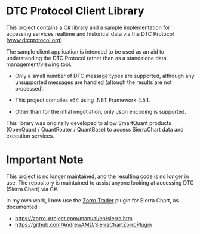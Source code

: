 # DTC Protocol Client Library

This project contains a C# library and a sample implementation for accessing services realtime and historical data via the DTC Protocol (www.dtcprotocol.org).

The sample client application is intended to be used as an aid to understanding the DTC Protocol rather than as a standalone data management/viewing tool.

* Only a small number of DTC message types are supported, although any unsupported messages are handled (altough the results are not processed).

* This project compiles x64 using .NET Framework 4.5.1.  

* Other than for the intial negotiation, only Json encoding is supported.

This library was originally developed to allow SmartQuant products (OpenQuant / QuantRouter / QuantBase) to access SierraChart data and execution services.

# Important Note	

This project is no longer maintained, and the resulting code is no longer in use.  The repository is maintained to assist anyone looking at accessing DTC (Sierra Chart) via C#.

In my own work, I now use the [Zorro Trader](https://zorro-project.com) plugin for Sierra Chart, as documented:

* https://zorro-project.com/manual/en/sierra.htm
* https://github.com/AndrewAMD/SierraChartZorroPlugin